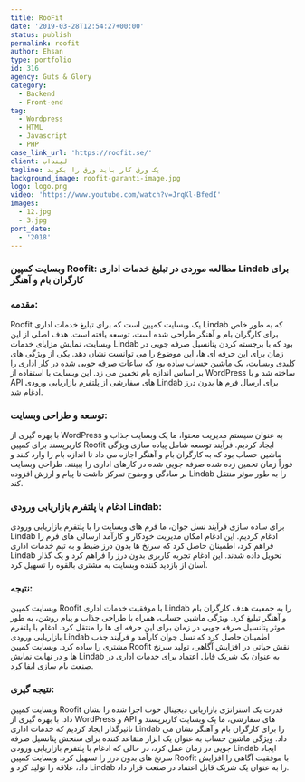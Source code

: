 ```yaml
---
title: RooFit
date: '2019-03-28T12:54:27+00:00'
status: publish
permalink: roofit
author: Ehsan
type: portfolio
id: 316
agency: Guts & Glory
category:
  - Backend
  - Front-end
tag:
  - Wordpress
  - HTML
  - Javascript
  - PHP
case_link_url: 'https://roofit.se/'
client: لینداب
tagline: یک ورق کار باید ورق را بکوبد
background_image: roofit-garanti-image.jpg
logo: logo.png
video: 'https://www.youtube.com/watch?v=JrqKl-BfedI'
images:
  - 12.jpg
  - 3.jpg
port_date:
  - '2018'
---
```

<h3>وبسایت کمپین Roofit: مطالعه موردی در تبلیغ خدمات اداری Lindab برای کارگران بام و آهنگر</h3>

  <h3>مقدمه:</h3>
  <p>
    Roofit یک وبسایت کمپین است که برای تبلیغ خدمات اداری Lindab که به طور خاص برای کارگران بام و آهنگر طراحی شده است، توسعه یافته است. هدف اصلی از این وبسایت، نمایش مزایای خدمات Lindab بود که با برجسته کردن پتانسیل صرفه جویی در زمان برای این حرفه ای ها، این موضوع را می توانست نشان دهد. یکی از ویژگی های کلیدی وبسایت، یک ماشین حساب ساده بود که ساعات صرفه جویی شده در کار اداری را بر اساس اندازه بام تخمین می زد. این وبسایت با استفاده از WordPress ساخته شد و با API های سفارشی از پلتفرم بازاریابی ورودی Lindab برای ارسال فرم ها بدون درز ادغام شد.
  </p>

  <h3>توسعه و طراحی وبسایت:</h3>
  <p>
    با بهره گیری از WordPress به عنوان سیستم مدیریت محتوا، ما یک وبسایت جذاب و کاربرپسند برای کمپین Roofit ایجاد کردیم. فرآیند توسعه شامل پیاده سازی ویژگی ماشین حساب بود که به کارگران بام و آهنگر اجازه می داد تا اندازه بام را وارد کنند و فوراً زمان تخمین زده شده صرفه جویی شده در کارهای اداری را ببینند. طراحی وبسایت بر سادگی و وضوح تمرکز داشت تا پیام و ارزش افزوده Lindab را به طور موثر منتقل کند.
  </p>

  <h3>ادغام با پلتفرم بازاریابی ورودی Lindab:</h3>
  <p>
    برای ساده سازی فرآیند نسل جوان، ما فرم های وبسایت را با پلتفرم بازاریابی ورودی Lindab ادغام کردیم. این ادغام امکان مدیریت خودکار و کارآمد ارسالی های فرم را فراهم کرد، اطمینان حاصل کرد که سرنخ ها بدون درز ضبط و به تیم خدمات اداری Lindab تحویل داده شدند. این ادغام تجربه کاربری بدون درز را فراهم کرد و یک گذار آسان از بازدید کننده وبسایت به مشتری بالقوه را تسهیل کرد.
  </p>

  <h3>نتیجه:</h3>
  <p>
    وبسایت کمپین Roofit با موفقیت خدمات اداری Lindab را به جمعیت هدف کارگران بام و آهنگر تبلیغ کرد. ویژگی ماشین حساب، همراه با طراحی جذاب و پیام روشن، به طور موثر پتانسیل صرفه جویی در زمان برای این حرفه ای ها را منتقل کرد. ادغام با پلتفرم بازاریابی ورودی Lindab اطمینان حاصل کرد که نسل جوان کارآمد و فرآیند جذب مشتری را ساده کرد. وبسایت کمپین Roofit نقش حیاتی در افزایش آگاهی، تولید سرنخ ها و در نهایت نمایش Lindab به عنوان یک شریک قابل اعتماد برای خدمات اداری در صنعت بام سازی ایفا کرد.
  </p>

  <h3>نتیجه گیری:</h3>
  <p>
    وبسایت کمپین Roofit قدرت یک استراتژی بازاریابی دیجیتال خوب اجرا شده را نشان داد. با بهره گیری از WordPress و API های سفارشی، ما یک وبسایت کاربرپسند و تاثیرگذار ایجاد کردیم که خدمات اداری Lindab را برای کارگران بام و آهنگر نشان می داد. ویژگی ماشین حساب به عنوان یک ابزار متقاعد کننده برای سنجش پتانسیل صرفه جویی در زمان عمل کرد، در حالی که ادغام با پلتفرم بازاریابی ورودی Lindab ایجاد سرنخ های بدون درز را تسهیل کرد. وبسایت کمپین Roofit با موفقیت آگاهی را افزایش داد، علاقه را تولید کرد و Lindab را به عنوان یک شریک قابل اعتماد در صنعت قرار داد.
  </p>
